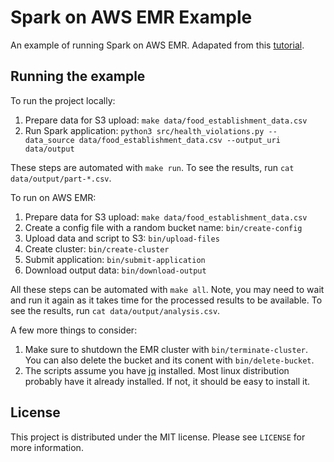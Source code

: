 # Spark on AWS EMR Example
An example of running Spark on AWS EMR. Adapated from this [tutorial](https://docs.aws.amazon.com/emr/latest/ManagementGuide/emr-gs.html).

## Running the example

To run the project locally:

1. Prepare data for S3 upload: `make data/food_establishment_data.csv`
1. Run Spark application: `python3 src/health_violations.py --data_source data/food_establishment_data.csv --output_uri data/output`

These steps are automated with `make run`. To see the results, run `cat data/output/part-*.csv`.

To run on AWS EMR:

1. Prepare data for S3 upload: `make data/food_establishment_data.csv`
1. Create a config file with a random bucket name: `bin/create-config`
1. Upload data and script to S3: `bin/upload-files`
1. Create cluster: `bin/create-cluster`
1. Submit application: `bin/submit-application`
1. Download output data: `bin/download-output`

All these steps can be automated with `make all`. Note, you may need to wait and run it again as it takes time for the processed results to be available. To see the results, run `cat data/output/analysis.csv`.

A few more things to consider:

1. Make sure to shutdown the EMR cluster with `bin/terminate-cluster`. You can also delete the bucket and its conent with `bin/delete-bucket`.
1. The scripts assume you have [jq](https://jqlang.github.io/jq/) installed. Most linux distribution probably have it already installed. If not, it should be easy to install it.

## License
This project is distributed under the MIT license. Please see `LICENSE` for more information.

